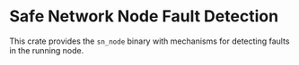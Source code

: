 # Safe Network Node Fault Detection

This crate provides the `sn_node` binary with mechanisms for detecting faults in the running node.
